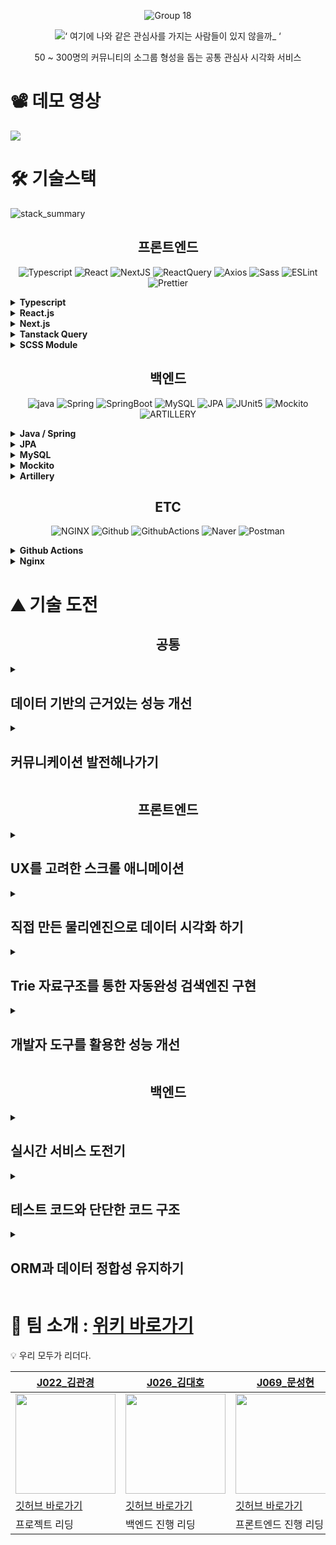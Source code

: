 <div align="center">

![Group 18](https://user-images.githubusercontent.com/69471032/205137911-7ed0a14d-ffe9-4cec-94b6-6d4bd7bc73c5.png)

![‘ 여기에 나와 같은 관심사를 가지는 사람들이 있지 않을까_ ‘](https://user-images.githubusercontent.com/69471032/205137218-f7a23f79-3479-4daf-9494-037d26087a9a.png)

50 ~ 300명의 커뮤니티의 소그룹 형성을 돕는 공통 관심사 시각화 서비스

</div>

# 📽️ 데모 영상

<img src="https://user-images.githubusercontent.com/30151603/207490055-64eacee7-4547-4c58-860a-753d46c016a7.mp4"/>

# 🛠️ 기술스택

![stack_summary](https://user-images.githubusercontent.com/30151603/207524130-9ffa94ad-5d2d-4c59-8ba9-643c685beb68.png)

<div align="center">

<h2>프론트엔드</h2>

![Typescript](https://img.shields.io/badge/Typescript-3178C6.svg?style=for-the-badge&logo=Typescript&logoColor=white) ![React](https://img.shields.io/badge/React-61DAFB.svg?style=for-the-badge&logo=React&logoColor=white) ![NextJS](https://img.shields.io/badge/Next.js-000000.svg?style=for-the-badge&logo=Next.js&logoColor=white) ![ReactQuery](https://img.shields.io/badge/ReactQuery-FF4154.svg?style=for-the-badge&logo=React-Query&logoColor=white) ![Axios](https://img.shields.io/badge/Axios-5A29E4.svg?style=for-the-badge&logo=Axios&logoColor=white) ![Sass](https://img.shields.io/badge/Sass-CC6699.svg?style=for-the-badge&logo=Sass&logoColor=white) ![ESLint](https://img.shields.io/badge/ESLint-4B32C3.svg?style=for-the-badge&logo=ESLint&logoColor=white) ![Prettier](https://img.shields.io/badge/Prettier-F7B93E.svg?style=for-the-badge&logo=Prettier&logoColor=black)

</div>

<details>
  <summary>
    <b>Typescript</b>
  </summary>

- 컴파일 단계에서 자바스크립트의 **버그의 일부를 사전 감지**하여, **생산성** 기대.
- **협업시에 코드의 가독성을 증가**시켜, 코드를 읽는데 낭비되는 시간을 감소.
- **IDE 인텔리센스**의 도움을 추가로 받을 수 있음.
- **리액트와 타입스크립트의 호환성**이 좋음.
- 이런 특성들을 고려하여, **단기간에 협업**하여 **코드 퀄리티가 유지된 산출물**을 만들어야하는 이번 프로젝트에 어울린다고 판단함.

</details>
<details>
  <summary>
    <b>React.js</b>
  </summary>

- 생태계와 시장성이 매우 커서, **레퍼런스가 많고**, **다양한 안정화된 라이브러리**가 다수 존재
- **컴포넌트 단위**의 개발로 **생산성, 유지보수성** 향상 기대.
- 타 프레임 워크에 비해 **JS 친화적 문법**을 가지고 있어 팀 내에서 새로운 학습 코스트가 발생하지 않아 **생산성 증가**.

</details>
<details>
  <summary>
    <b>Next.js</b>
  </summary>

- SSR, SSG, 코드스플리팅이 간편하게 구현되어 있어 **페이지 별 렌더링 최적화** 가능.
- 특정 디렉토리 구조를 강제하여 유연성이 떨어지지만, 팀 프로젝트 내에서 **리액트를 사용할 때에 부족한 체계성을 보충**.
- .env 읽어오기, 라우팅, 이미지 최적화 등 **편의적인 기능을 다수 제공**받을 수 있다.
- **커뮤니티별로 페이지가 생성**되는 서비스 특성상 Next.js의 SSR, SSG, 코드스플리팅을 통한 **페이지별 성능 향상**과 이에 따른 **Lighthouse 점수 향상, SEO 개선** 기대.

</details>
<details>
  <summary>
    <b>Tanstack Query</b>
  </summary>

- 캐시를 통해서 **서버 통신을 최소화** 할 수 있고, 이에 따라 **전역 상태 필요성 감소**.
- **비동기 과정**을 **선언적**으로 관리할 수 있어 **생산성 향상**.
- **Infinite Query, Auto Refetch 등의 편의 기능 제공**을 통한 **생산성 항샹**.
- 이러한 Tanstack Query의 특징들이 **short polling을 통해 실시간성을 보장하는 서비스의 성격과 어울리며, 생산성 향상을 기대**하여 사용함.

</details>
<details>
  <summary>
    <b>SCSS Module</b>
  </summary>

- JS 코드의 볼륨을 낮추어 **JS에서 스타일 관심사를 분리**.
- **CSS in JS에 비해 성능**적으로 뛰어남.
- Module을 통해서 **스타일간의 모듈성** 보장.

</details>

<div align="center">

## 백엔드

![java](https://img.shields.io/badge/java-007396.svg?style=for-the-badge&logo=java&logoColor=white) ![Spring](https://img.shields.io/badge/Spring-6DB33F.svg?style=for-the-badge&logo=Spring&logoColor=white) ![SpringBoot](https://img.shields.io/badge/SpringBoot-6DB33F.svg?style=for-the-badge&logo=Spring-Boot&logoColor=white) ![MySQL](https://img.shields.io/badge/MySQL-4479A1.svg?style=for-the-badge&logo=MySQL&logoColor=white) ![JPA](https://img.shields.io/badge/JPA-6DB33F.svg?style=for-the-badge&logo=Spring&logoColor=white) ![JUnit5](https://img.shields.io/badge/JUnit5-25A162.svg?style=for-the-badge&logo=JUnit5&logoColor=white) ![Mockito](https://img.shields.io/badge/Mocikto-25A162.svg?style=for-the-badge&logoColor=white) ![ARTILLERY](https://img.shields.io/badge/ARTILLERY-000000.svg?style=for-the-badge&logoColor=white)

</div>

<details>
  <summary>
    <b>Java / Spring</b>
  </summary>

- **순수 객체지향언어**를 사용, 객체지향 프로그래밍에 대한 이해도와 숙련도를 높임.
- Controller 레이어와, Repository 레이어의 의존성 문제를 Spring에 위임하여, **비지니스 로직에 집중**할 수 있음.
- Typescript도 interface를 통해 객체지향을 사용할 수 있으나, 런타임에서 interface를 활용할 수 있는 방법이 없어서 의존성을 주입할 때 항상 구현체를 직접 다루어야 하였음. Spring은 이 문제를 해결함.

</details>
<details>
  <summary>
    <b>JPA</b>
  </summary>

- 객체 중심의 자바에서 JDBC를 통한 쿼리문 작성은 복잡하고 반복적인 쿼리문과 DAO를 강제하고, 자바 코드를 객체지향이 아닌, 데이터지향의 코드로 변질시킴.
- JPA를 사용하면 개발자가 데이터의 읽기와 수정, 그리고 저장 과정의 전반에서  **데이터를 객체**로 바라볼 수 있도록하여 **생산성 향상을 기대**할 수 있음.

</details>
<details>
  <summary>
    <b>MySQL</b>
  </summary>

- RDBMS의 경우 관계 설정을 통해 데이터를 중복 저장하지 않기 때문에, NoSQL DBMS보다 더 쉽게 데이터의 정합성을 유지 가능.

</details>
<details>
  <summary>
    <b>Mockito</b>
  </summary>

- 목킹 작업을 도와주어 Controller-Service-Repository 각각의 레이어 별로 독립된 단위 테스트를 구성하는데 도움.

</details>
<details>
  <summary>
    <b>Artillery</b>
  </summary>

- 미리 작성한 시나리오에 따라서 **부하 테스트** 실시 가능.
- **yaml** 형식으로 스크립트를 작성할 수 있어 구상한 시나리오를 빠르게 구현 가능.

</details>

<div align="center">

## ETC

![NGINX](https://img.shields.io/badge/NginX-009639.svg?style=for-the-badge&logo=NGINX&logoColor=white) ![Github](https://img.shields.io/badge/Github-181717.svg?style=for-the-badge&logo=Github&logoColor=white) ![GithubActions](https://img.shields.io/badge/GithubActions-2088FF.svg?style=for-the-badge&logo=Github-Actions&logoColor=white) ![Naver](https://img.shields.io/badge/nCloud-03C75A.svg?style=for-the-badge&logo=Naver&logoColor=white) ![Postman](https://img.shields.io/badge/Postman-FF6C37.svg?style=for-the-badge&logo=Postman&logoColor=white)

</div>

<details>
  <summary>
    <b>Github Actions</b>
  </summary>

- Jenkins는 다양한 소스코드 저장소에 호환된다는 장점이 있지만, 소규모 프로젝트를 진행할 때 사용하기에는 **설정과 서버 호스팅 비용이 발생하며 러닝 커브가 높음**.
- Github action은 github을 사용할 때 사용이 가능하며, **marketplace**를 활용하여 **쉽게 CI/CD 워크플로우를 작성**할 수 있고, 구현이 용이할 것이라고 판단함.
- **짧은 프로젝트 기간과 소규모 프로젝트**라는 점을을 고려하여 Github action을 활용하는 것으로 결정함.

</details>
<details>
  <summary>
    <b>Nginx</b>
  </summary>

- **CORS 문제를 쉽게 해결**하고, 이후 **확장성을 고려**하여 **리버스 프록시** 설정이 필요하였음.
- Nginx는 Apache Web Server보다 **더 많은 커넥션을 더 빠르게 관리**할 수 있어서 간단한 리버스 프록시 서버로 사용하기 더 적합하다고 판단하여 결정함.

</details>

# ⛰️ 기술 도전

<h2 align="center">공통</h2>

<details>
  <summary>
    <h2><b>데이터 기반의 근거있는 성능 개선</b></h2>
  </summary>

## 🧑‍🔬 대단한 것을 만들고 싶지만, 오버엔지니어링을 경계합니다.

### 대단한 것을 만들고 싶습니다.

- 처음 팀원을 모을 때, 팀원이 모여서 다 같이 의견을 나눌 때도 6주는 길지도 짧지도 않은 기간이기에 비전이 필요하다는 생각을 했습니다.
- 다 같이 즐길 수 있는 것, 그리고 도전적이어서 성취감도 있을만한 주제를 고르고 싶었습니다.
- 또한 완성도를 신경쓰고 싶었습니다. 이전까지 만들었던 것보다 성장한 모습을 보여줄 수 있는 프로젝트가 되길 바랬습니다.

### 오버엔지니어링을 경계합니다.

- 그런 와중에 다들 ‘근거 없이 대단한 것’을 만들고 싶지는 않아했습니다.
- 모두가 합의가 가능한 대단한 것이어야하며, 단순하더라도 근거가 있기를 바랬습니다.
- 회의를 진행함에 있어서 ‘우리는 A라고 기획하고, 핵심기능을 B라고 정했는데 정말 지금 거기까지 고려해야할까?’ 라는 내용으로 회의의 흐름을 잡을 수 있게 되었습니다.

## 📽️ 데모를 꼭 합시다.

### 실제와 설계는 항상 달랐습니다.

- 근거를 위해서 데모 배포를 꼭 하자는 이야기가 논의되었습니다.
- 결국 팀 내에서 논의하고 멋있게 만들어도 유저 반응은 다를 수 있다는 것이었습니다.
- 프로젝트가 끝나기 전, 꼭 배포를 하고 개선하는 경험이 있기를 희망했습니다.

## 📐 근거있는 성능 개선을 합시다.

### 근거있는 성능 개선을 합시다.

- 단순히 트렌드를 따라가는 것이 아니라, 실제 사용자의 경험을 수집하고 팀 내에서 스스로 문제에 대해서 분석하고 판단하여 성능을 개선하길 바랬습니다.

### 숫자로 이야기합시다.

- Bad smell도 중요한 지표이지만, 판단하고 공유하기 좋은 것은 숫자라고 생각했습니다.
- 단순히 ‘좋아졌다’라는 것이 아니라, 수치로 나눌 수 있기를 희망했습니다.

### 도구를 사용합시다.

- 프론트엔드는 크롬 개발자 도구, 라이트하우스, React devtools, Tanstack Query devtools 등 도구를 통해서 문제를 분석하고 성능을 개선합니다.
- 백엔드는 테스트 코드, mockito, artillery 등을 통해 테스트 하고, 수치를 통해 문제를 분석해서 성능을 개선합니다.

### 수치화는 생각보다 어려웠습니다.

- 무엇을 수치로 정해야할지도 모르는 때가 많았습니다. 기준을 정해야하는데, 생겨난 이슈를 해결했다는 지표가 무엇이 되어야하는지 혼란스러웠습니다.
- 무엇이 이슈가 되는지도 어려웠습니다. 자칫하면 오버엔지니어링이 될 수 있다는 부분이 문제였습니다.

## 🧘 돌아보며 : 프로젝트가 끝나고

### 1. 웹소켓 쫑파티

- Websocket을 통해서 실시간성을 보장하던 것이, 오버엔지니어링이었을 수 있었겠다는 생각이 들었습니다.
- 이후 발생할 서버 비용과, 확장의 어려움을 생각해서 short polling으로 변경하였습니다.

### 2. 키워드는 몇 개까지 보여주면 될까요?

- 처음 물리엔진을 만들 때, 극단적인 상황까지 고려해야한다며 버블을 500개까지 띄워서 성능을 맞추려고 했었습니다. 헌데 50 ~ 300명의 중규모 커뮤니티를 고려하여서 만든 서비스에 키워드 버블 500개를 만드는 것은 초기의 목표가 아니라는 생각이 들었습니다.
- 따라서 500개의 연산이 가능하도록 만드는 것 대신, 사용될 에너지를 줄여서 SEO나 접근성에 더 투자할 수 있었습니다.

### 3. 데모 진행 (2022.12.11)

- 데모를 진행하고, 많은 반응을 얻을 수 있었습니다.
- 다들 피곤하다는 상황을 고려하여 캠프 기간 동안 부스트캠프 내에서 가입 유저 30명과 50개의 키워드, 키워드 총 가입자 수 100명을 목표로 데모 배포를 진행했고, 배포 첫 날 47명의 유저와 81개의 키워드, 키워드 총 가입자 수 219명으로 많은 자료를 얻을 수 있었습니다.
- 이를 토대로 기능을 개선하고 병목현상을 예상해볼 수 있었습니다.

### 4. 어플리케이션 성능 분석 도구 : Jennifer Front

![Untitled (3)](https://user-images.githubusercontent.com/82748285/207514666-6d58c82f-912c-4374-8794-587f4e5aa379.png)

- 프론트엔드에 성능 분석 도구를 심어서 Backend와 Frontend의 성능을 모두 분석하였습니다.
- 이를 통해서 클라이언트의 페이지 로드 시간과 백엔드의 API 요청 시간, 에러율을 확인하여 더 나은 서비스로 개선할 수 있었습니다.

</details>
<details>
  <summary>
    <h2><b>커뮤니케이션 발전해나가기</b></h2>
  </summary>

## 👨‍👨‍👧‍👧 Week01. 서로를 알아가기

### 생각이 많은 사람들

- undefined가 모인 배경에는 ‘근거있는 선택’이 있었습니다. 주제를 먼저 정한 것이 아니라, 프로젝트에 임하는 마음가짐이 같은 사람들이 모였습니다.

### 아이디어가 넘쳤습니다.

- 많은 아이디어가 공유되는 것은 좋았지만, 그로인해 기획동안 회의가 샌다는 의견이 팀 내에 공유되었습니다.
- 역할과 규칙이 꼭 필요해졌습니다.

### 역할과 규칙을 만듭시다.

- 프로젝트 리더는 프로젝트의 전체 리딩을 맡고, 프론트엔드와 백엔드 각각의 파트 리더를 선정하여 각 파트의 진행을 맡았습니다. 또한 일정과 문서 기록 담당을 한 명 두어서 프로젝트 전체 리딩에 빈틈이 생기지 않도록 했습니다.
- 규칙도 정했습니다. 다만, 규칙이 오버엔지니어링이 되지 않도록 첫주차에는 틀을 정하는데에 중점을 두고 세부사항은 이후에 논의하기로 했습니다.
- 프로젝트 기간 동안, 평일 코어시간동안 게더타운에 모여서 함께 소통하면서 코딩하기로 결정되었습니다.

### 개발환경과 코딩 컨벤션을 만듭시다.

- 개발환경, 개발 도구, 코딩 컨벤션, Github 규칙 같은 것들을 정했습니다. 규칙을 정해야하는 이유에 대해서는 바빠지면 바빠질수록 더 깊게 느끼게 되었습니다.
- 내가 맡은 부분이 아니더라도, 코드 리뷰를 하여 다양한 분야의 지식 공유를 진행했습니다.

## 🤼 Week02. 협업에 익숙해지기

### 파트 분리

- 각자의 영역에 도전하고 싶은 부분들이 많았기 때문에, 백엔드와 프론트엔드를 나누어서 개발했습니다.
- 다만 작은 팀에서 일이 너무 분리되지 않도록, 파트별 기록과 진행 상황 공유를 통해서 서로의 진행상황을 꾸준히 공유했습니다.

### 트러블 슈팅을 정리합시다.

- 팀 프로젝트 기간 동안은 특히 더, 단순한 구현보다는 과정이 더 중요하다는 의견이 있었습니다.
- 각자의 트러블 슈팅을 정리하면 단순히 코드 리뷰 때 읽을 수 없는 과정을 이해할 수 있다고 생각이 들어서 트러블 슈팅을 정리하기 시작했습니다.

### 구현보다 의사결정이 중요합니다 : 마무리 스크럼

- 시간이 갈수록 협업은 단순한 개인 개발과는 다른 것이라는 걸 느껴갔습니다. 구현보다는 의사결정과 그것의 싱크를 맞추는 것이 중요했습니다.
- 하루가 종료되고, 마무리 스크럼을 진행하기로 했습니다.
- 이를 통해서 하루 동안 어떤 작업이 진행되었는지, 내일을 위해 어떤 작업을 추가로 진행할 것인지 나누었습니다.

### 차량은 생산성을 높여줍니다 : 유머와 여유의 탄생

![https://user-images.githubusercontent.com/69471032/202074041-da91a700-e87a-4ce9-a380-41eb96044131.png](https://user-images.githubusercontent.com/69471032/202074041-da91a700-e87a-4ce9-a380-41eb96044131.png)

- 개발 주간이 시작되자, 각자 긴장감이 높았습니다.
- 그러던 중 게더타운에 고카트가 있다는 것을 알게되었는데, 그 뒤로 카트는 저희의 슬리퍼가 되었습니다.
- 단순히 게임 내의 요소보다는 긴장된 회의가 끝난 이후 서로의 긴장을 푸는 장치가 되어주었습니다.

### 기술적인 도전이란 무엇일까?

- 이때부터 팀 내에서 기술적인 도전과 탐구는 무엇인지에 대한 이야기를 나누기 시작했습니다.

## 💁 Week03. 컨디션 관리, 유머와 여유 챙기기

### 컨디션 관리의 중요성

- 3주차가 되자, 컨디션 관리의 중요성이 나타나기 시작했습니다. 다들 긴장이 많이 되었었고, 긴장감은 판단력을 흐리게 만들었습니다.
- 아침에 일부러 TMI를 나누거나 낮잠시간을 만들기도 했습니다. 단순히 휴식하는 것이 아니라, 충분히 회고하기 위함이었습니다.

### Wiki 작성

- 기획의 싱크를 맞출 때가 한 번 되었다고 생각했습니다.
- 다 같이 Wiki의 내용을 읽으며, 기획에 대한 생각이 다른 부분이 있다면 나누고 싱크를 맞췄습니다.

### Github을 더 적극적으로 활용합시다.

- Github의 Issue가 Feature만을 관리하기 위해 사용되고 있다는 이슈가 나뉘어졌습니다.
- Github을 더 적극적으로 활용하면, 서로의 작업 진행상황이 공유되지 않아도 실시간으로 알 수 있다는 의견이 공유되었습니다.
- 매일 하나의 Issue를 닫고, PR을 날리자는 규칙이 세워졌습니다. 그 정도로 나눌 수 없다면, 조금 더 작업 단위를 나누어서 서로가 작업 상태를 공유하자는 의견이 공유되었습니다.

### 절반에서 돌아보기 : 포스트 모템

- 우리는 충분한 기술적 도전을 하고 있는가에 대해서 나뉘어지기도 했습니다.
- 그렇게 제대로 가지 못하고 있는 부분에 대해서는 남은 시간을 계산하고 조금 되돌아가기도, 더 나아가야할 부분이 있다면 방향을 잡기도 했습니다.

## 📒 Week04. 문서 레이아웃 개선

### 문서 레이아웃 수정

- 컨디션 관리가 어려워지자, 서로의 문서를 읽기 어려워졌습니다. 이를 해결하기 위해서 중요한 문서는 depth를 낮추거나 전체 레이아웃을 수정했습니다.

### Github Issue를 더 열심히 쓰기

- Github Issue를 통해서 서로에게 필요한 트러블을 공유할 수 있다는 생각이 들었습니다.
- 단순히 전달만으로는 휘발될 수 있는 트러블들을 Issue에 발행하면서 전달하자는 이야기가 공유되었습니다.

### 문서로 대화하기

- API 명세와 Figma를 가지고 대화하는 시간이 점점 더 많아졌습니다.
- 이에 따라 이전까지 있던 워크 플로우에 불필요한 부분을 줄여내기도 했습니다.

### 의사결정에 대해 다시 알리기

- 단순히 구현에 매몰되면 안된다는 것이 꾸준히 공유되었습니다.
- 피곤해지면, 목적과 우선순위를 잃고 구현에 매몰되기도 했습니다.
- 그런 때가 있다면 낮잠을 자서라도 판단력을 명료하게 만들자는 이야기가 공유되었습니다.

## 🏃‍♀️ Week05. 열심히 달리기

### 커뮤니케이션 적응

- 5주차가 되니, 다들 협업에 조금 익숙해졌습니다.
- 이전보다 말하는 것이 줄어도 문서와 Github을 통해서 서로의 맥락을 이해할 수 있었고, 지금까지 쌓아놓은 것들 덕분에 커뮤니케이션 비용이 줄어들었습니다.

### 컨디션과 멘탈관리

- 할 일은 많았습니다.
- 프로젝트가 막바지에 이르니 프로젝트 소개와 이력서, 마감기한이 끝나가는 기능들을 마무리 짓는 것에 집중했습니다.
- 이 과정에서 판단력이 흐려지지 않도록 컨디션과 멘탈 관리에 대한 이야기들이 나뉘어졌습니다.

</details>

<h2 align="center">프론트엔드</h2>

</details>
<details>
  <summary>
    <h2><b>UX를 고려한 스크롤 애니메이션</b></h2>
  </summary>

## ❓ 스크롤 애니메이션 도입기

- 랜딩페이지에 단순한 설명이 적혀있으면 설명이 읽히지 않을 것이라고 생각했습니다.
- 캠퍼분들께 데모 사이트를 공유할 때, 가능하다면 어떤 것을 위한 서비스인지 전달할 수 있으면 좋겠다고 생각했습니다.
- 데모 사이트를 공유하는 글에 서비스 소개가 적히면, 글이 무거워져서 유저가 진입하기 어렵다는 판단이 있었습니다.
- 사용하는 사람들이 흥미롭게 읽어볼 수 있는 소개 사이트를 만들기 위해 상호작용이 가능한 스크롤 애니메이션을 구현했습니다.
- 또한 유저가 소개글에 몰입하여 서비스와 유대감이 생길 수 있도록 Parallax 스크롤으로 구현했습니다.

## 🛤️ 과정 : Intersection Observer, SVG, Parallax

### Intersection Observer API

- Intersection Observer를 통해 설명 섹션의 절반 이상을 지나면 이벤트가 발생할 수 있도록 하였습니다.

### SVG path 따라 그리기 (SVG dashoffset과 dasharray)

- 단순히 글자의 opacity를 바꾼다거나 slide-in 하는 것은 흥미를 끌기 어려웠고, 너무 화려한 애니메이션은 서비스의 성격과 맞지 않았습니다. 글자가 자연스럽게 써지는 효과가 있으면 좋을 것 같았습니다.
- SVG dashoffset과 dasharray 속성을 이용하여 SVG의 path를 자연스럽게 그릴 수 있었습니다.
- 이러한 속성과 Intersection Observer를 활용하여 유저의 스크롤에 반응하는 스크롤 애니메이션을 구현하였습니다.

### 시차 스크롤 (Parallax Scroll)

- 처음에는 background-attachment 속성을 이용하여 전체 배경 이미지에 parallax를 사용하려했으나, 구현하고나니 서비스 소개와 맞지 않는다는 것을 알게되었습니다. 가벼운 느낌의 서비스 소개와 어울릴 수 있도록 간단한 이미지와 사용할 수 있어야 했습니다. 이를 위해서 시차를 직접 구현했습니다.
- window scroll 이벤트에 window.scrollY를 리액트의 상태로 저장하고, 이 상태에 따라서 특정 이미지를 transform translateY 하였습니다.
- 여기에서 window.scrollY와 1:1로 이동하는 것이 아니라 비율을 조정하여 원근감이 있는 것처럼 보이도록 구현하였습니다.

## ❗결과 : 몰입감 있는 서비스 소개

- 데모를 배포할 때, 소개글을 따로 추가하지 않아도 되어서 글이 가볍게 공유될 수 있었습니다.
- 또한 유저분들이 지루할 수 있는 서비스 소개에 대해서 끝까지 읽어주셨고, **‘스크롤이 예뻐요’**, **‘서비스 소개가 재미있어요’** 와 같이 스크롤 애니메이션과 서비스 소개에 대해 긍정적인 피드백을 받을 수 있었습니다.

</details>
<details>
  <summary>
    <h2><b>직접 만든 물리엔진으로 데이터 시각화 하기</b></h2>
  </summary>
	
![데이터 시각화 (1)](https://user-images.githubusercontent.com/82748285/207515502-ced0f2e8-d1b3-4202-866f-20047605c082.gif)

## ⚠️ 핵심기능이 외부라이브러리에 의존해도 될까?

- 데이터 시각화를 위한 라이브러리를 찾던 중, React의 렌더링 방식에 어울리는 방식으로 동작하는 2차원 원형 배치 라이브러리를 찾기가 어려웠습니다.
- 필요한 동작에 비해 라이브러리가 무겁거나, 렌더링까지 라이브러리에서 맡고 있어서 UI 로직과의 분리가 어려웠습니다.

## ⚪ 버블차트로 데이터 시각화

- 처음에는 워드 클라우드를 직접 구현하려고 했었습니다. 문제는 워드 클라우드를 사용할 경우, 유저가 입력한 키워드의 길이에 따라서, 초기 워드 클라우드 모양에 대한 예외처리가 필요하다는 부분이 있었습니다.
- 또한 워드 클라우드가 충분히 인터랙티브하게 느껴지지 않는다는 단점이 있었습니다.
- 따라서 버블차트를 통해서 구현하는 것으로 이야기가 나뉘어졌습니다.

## 🤔 물리엔진으로 직접 만듭시다.

- 처음에는 버블차트를 2차원 원형 적재 알고리즘을 사용하여 구현하려고 했습니다.
- 이후 2차원 원형 적재 알고리즘은 인터랙티브한 데이터 시각화가 어렵고 유저 입장에서 지루할 수 있겠다는 생각이 들었습니다.
- 물리엔진을 통해서 2차원 원형 배치를 구현한다면 문제를 해결할 수 있다는 아이디어를 가지고 중력과 마찰력 충돌력을 중심으로 저희 프로젝트에 알맞은 2차원 원형 배치 물리엔진을 구현하였습니다.

## ⚛️ 물리엔진 만들기

- 만들 예정인 버블 차트의 UI를 리액트 컴포넌트로 먼저 만들었습니다. radius, X 좌표, Y 좌표를 상태로 두어서 위치와 크기를 동적으로 변경할 수 있도록 하였습니다.
- 2차원 원형 배치를 위한 중력과 마찰력, 충돌력을 모델링하고 물리엔진을 구현하였습니다.
- 중력은 중심점으로 위치를 이동시키려는 힘, 마찰력은 현재의 속력을 잃게 만드는 힘, 충돌력은 겹침이 발생했을 때 겹침을 해소하는 힘이라고 정의하고 물리엔진을 구현하였습니다.
- 앞서 만든 컴포넌트들을 이 물리엔진으로 연산하여 위치를 정해주었습니다.
- 이후 setInterval과 transform : translate()로 조정하여 애니메이션 최적화를 할 수 있었습니다.

## 🧑‍🔬 결과

- **위치 연산 로직과 UI 렌더링 로직을 완전히 분리**, **리액트의 렌더링** 방식과 **DOM 객체의 정보를 모두 활용**할 수 있어서 **인터랙티브한 버블 차트**를 만들 수 있었습니다.
- UI 로직을 분리한 덕분에, 같은 동작에서 버블 150개에서 **CPU 사용량이 90%** 로 측정되었던 렌더링 과정을 **CPU 사용량 12%** 로 최적화할 수 있었습니다.

</details>
<details>
  <summary>
    <h2><b>Trie 자료구조를 통한 자동완성 검색엔진 구현</b></h2>
  </summary>

![Untitled (4)](https://user-images.githubusercontent.com/82748285/207517518-ab2a1955-bde1-426e-b20e-627347c9047e.png)

<h2>⚠️ 문제 인식</h2>
<ul>
<li>저희는 소그룹이 비슷한 이름으로 여러 개가 생성되면서 사용자가 분산되는 상황을 문제라고 인식하고, 키워드 자동 완성 기능을 개발하였습니다.</li>
</ul>
<h2>➡️ 개선시키기</h2>
<ul>
<li>처음에는 정규 표현식을 통해서 검색어가 바뀔 때마다 모든 키워드를 탐색하고자 하였으나 성능적으로 비효율적이라고 생각되어서 알고리즘의 변화가 필요하였습니다.</li>
<li>검색 엔진에서 사용되는 알고리즘들을 조사, 비교하여 현재 프로젝트에 가장 적절한 알고리즘을 선정하기로 하였습니다.</li>
</ul>
<h2>🧑‍🔬 결과</h2>
<ul>
<li>정규 표현식과, 이진 탐색, 트라이 등의 방법을 고려하여 시간 복잡도를 분석하였습니다.</li>
</ul>


N = 단어의 개수, M = 문자열 길이 | 사전 작업 시간 복잡도 | 탐색 시간 복잡도
-- | -- | --
전체 탐색(정규 표현식) | X | O(M * N)
이진 탐색 | O(N * M * logN) (정렬) | O(M * logN)
트라이 | O(N * M) (트라이 생성) | O(M)


<ul>
<li>사전 생성 시간이 있고, 메모리를 많이 차지하는 단점이 있지만, 커뮤니티 접속 시 한번만 실행하면 되고, 탐색이 빈번하게 발생하는 검색 엔진 특성상 트라이가 가장 효율적이라고 결론을 내렸습니다.</li>
<li>결과적으로 탐색 시간 복잡도를 O(M * N)에서 O(M)까지 감소시켰습니다.(M: 문자열 길이, N: 단어의 개수)</li>
</ul>


</details>
<details>
  <summary>
    <h2><b>개발자 도구를 활용한 성능 개선</b></h2>
  </summary>
  
## 🔦 라이트 하우스 점수 개선

![Untitled (5)](https://user-images.githubusercontent.com/82748285/207518097-937fa6d8-886e-4914-bc6a-42e6d288c5fa.png)

- Next.js의 코드스플리팅, SSR, SSG과 폰트 파일 압축 및 캐싱을 통해 성능 점수를 **60점**에서 **94점으로 개선**하였습니다.
- 스크린 리더에 기본 언어를 명시하고자 lang 태그를 사용하고 배경색과 글자색의 대비를 높여 접근성 점수를 **73점**에서 **100점으로 개선**하였습니다.
- meta 태그와 라이트하우스 SEO 점수를 **85점**에서 **100점으로 개선**하였습니다.

## 🔬 크롬 개발자 도구 성능 측정 및 개선

- 크롬 개발자 도구를 통해서 버블차트의 특정 상태로 인해 사용되지 않는 EventListener가 지속적으로 쌓이고 있는 버그를 발견, 해당 상태를 제거하는 로직으로  버그를 해결하여 **최대 800**까지 쌓이던 EventListener를 **400 이하로 유지**하고 **JS Heap 메모리**를 **최대 60mb**에서 **35mb로 감소**시켰습니다.

## 📶 API 데이터 리렌더링 성능 개선

- 서비스에 맞는 실시간성을 유지하기 위해서 Short Polling을 사용하였습니다. 그리고 이에 따라서 요청 주기마다 API 응답에 의해 리렌더링이 발생했습니다.
- Tanstack Query의 Caching 기능과 렌더링 최적화를 통해서 **1초마다 발생하던 리렌더링**을 **데이터가 변경되었을 때만 하도록 개선**하였습니다.
- 이후 UI 로직을 수정하여, 변경된 데이터가 수신되었더라도 **전체 버블차트가 리렌더링** 되는 것이 아니라 **변경된 키워드 버블만 리렌더링** **될 수 있도록 최적화**를 진행하였습니다.

</details>

<h2 align="center">백엔드</h2>

<details>
  <summary>
    <h2><b>실시간 서비스 도전기</b></h2>
  </summary>

# 팀 undefined의 실시간 서비스 도전기

## undefined의 목표

- 우리의 목표는 **실시간성을 띄는 서버**를 제작하여 사용자와 사용자 혹은 사용자와 서비스 사이의 **상호작용**을 **강화**하고자 했다.
- **상호작용**을 **강화**하는 방식으로 사용자의 흥미를 유발하고, 더 높은 참여도를 끌어낼 수 있을 것이라 판단했다.

## undefined의 고민

- 실시간성을 띄는 서버는 어떻게 만들어야 할까?
    - 우선, 실시간 서비스를 위한 대표적인 프토로콜로 웹소켓을 고민하였다.
    - 웹 소켓은 일부 구형 브라우저에서 지원하지 않고, disconnect 되었을 때 다시 연결을 시도하는 로직을 클라이언트에서 직접 구현해주어야 한다.
    - 그러나, [socket.IO](http://socket.io/) 라이브러리를 사용할 경우, 사용 환경에 따라 폴링을 사용하고, 연결이 해제되었을 때 자동으로 재연결을 시도하는 등 문제 상황에 대한 fallback이 잘 이루어져 있어서 문제가 없을 것으로 판단했다.

## undefined의 진행

- 소켓 서버를 활용하고자 했을 때, 가장 먼저 고민이 되었던 것을 라이브러리 결정이다. Spring 서버에서 웹 소켓 서버를 사용할 경우, 서버와 클라이언트에서 sockjs 라는 새로운 라이브러리를 사용해야 한다는 추가적인 부담이 있었고, socket 서버를 구현하기로 결정하는 과정에서 고려한 라이브러리 또한 [socket.IO](http://socket.io/) 였기 때문에 소켓 서버는 typescript와 socket.IO로 구현하는 것으로 결정하였다.
- 소켓을 활용한다는 결정을 하고, REST API 서버에 몰려 있던 API의 일부를 소켓 서버로 migration 하기로 결정하였다.
    - 실시간성이 필요한 API들을 대상으로 migration을 진행하고자 하였으며, 이에 따라 키워드 생성, 키워드 참여, 유저의 접속 상태 표시, 스레드 생성 및 스레드 삭제 등의 API의 migration이 결정되었다.

## 첫번째 문제, 관심사 분리

### 문제 인식

- 소켓 서버를 활용하면서 가장 먼저 문제로 인식되었던 부분은, **관심사의 분리**이다.
    - 소켓 서버는 event driven 방식으로 웹소켓이 연결되었을 때, client에 대해서 각각의 이벤트에 대응하는 callback 함수를 달아주는 방식으로 코드를 작성하게 된다.
    - 이렇게 되면, 소켓이 연결되었을 때 발생할 콜백 함수 내에서 모든 콜백 함수를 달아주게 되고, **모든 관심사가 해당 콜백 함수 내부로 집중**되는 **문제**가 발생할 것으로 판단했다.

### 문제 접근

- 관심사 분리라는 목표를 달성하기 위해, 우리는 우리가 지금껏 만들어왔었던 **REST API** 서버를 참고하였다.  REST API 서버의 경우 각각의 도메인 별로 **controller**와 service, repository 레이어로 구성된 독립된 계층 구조를 가지고 있어 관심사를 쉽게 분리할 수 있었다.
- 또한, 부스트캠프 과정 중 Express를 활용하여 Controller와 Service, Repository를 분리하려고 시도했던 경험이 있어 이와 유사한 구조로 구현할 수 있을 것이라 판단했다.

### 문제 해결

- 해결 과정에 대한 자세한 내용은 다음 링크로 대체한다.

	[소켓 서버 코드 도메인별로 분리하기(feat. 수직적 레이어 구성)](https://www.notion.so/feat-bad2925c8b6c47b59b87f89568705489)

## 두번째 문제, 부하와 서버 간의 관심사 분리

### 문제 인식

- 소켓 서버를 구현하면서 마지막으로 문제로 인식되었던 부분은 서버 부하이다. 소켓 서버는 그 특성 상 서버와 클라이언트 사이에서 지속적으로 연결 상태를 유지해야 하고, 이런 연결 자체가 서버에 부하를 줄 수 있다고 생각했다.
- 또한, 연결에 대한 정보가 메모리에 저장되기 때문에, 추후 스케일 아웃을 고려했을 때 각 소켓 서버들 사이에서 사태를 공유하기 위한 추가적인 조치가 필요할 것으로 판단했다.
- 마지막으로 실시간성을 띄는 것이 좋을 것이라고 판단한 API들에 대해서 소켓 서버로의 migration을 예상했었지만, migration이 진행되면서 정확히 어떤 API가 실시간성을 띄는 것이 좋은가에 대한 기준이 모호했다는 것을 알게 되었고, 어떤 API를 어떤 서버에 구현해야 하는 지에 대한 의문이 커졌다.

### 문제 접근

- 소켓 통신과 불가분한 문제라고 판단을 내렸다. 소켓 서버에서 구현하고자 하는 양방향 실시간 통신을 구현하기 위해서는 서버와 클라이언트 사이의 지속적인 연결이 불가피했다.
- 실시간성을 띄는 것이 좋은 API가 어떤 것인가에 대해서 팀원들이 모두 함께 고민했고, 우리가 실시간성을 띄는 서비스를 구현하려고 하는 기본 목적에 대해서 새로 고민하게 되었다.
- 우리가 가진 고민에 대해서 멘토링을 신청했다.

### 문제 해결

- 멘토링과 우리가 그간 정리했던 고민들을 바탕으로 내렸던 결론은, 우리에게 소켓 서버가 과연 필요할까 였다.
- 이 의문을 해소하기 위해서 우리는 이전에 미처 하지 못했던 고민을 마주했고, 이에 대한 과정은 다음 링크로 대체한다.

	[😯 WebSocket과 Polling 그리고 SSE](https://www.notion.so/WebSocket-Polling-SSE-c3a83c10a54348e096a44a5de176295d)

- 소켓 서버는 더 없이 빠른 실시간성을 보장하지만, 그것을 위한 많은 오버헤드 또한 포함하고 있는 프로토콜이다. 항상 통신이 연결되어 있어야 하므로 그 자체가 부하가 된다.
- 또한, 소켓 서버는 클라이언트에 연결 상태를 지속적으로 유지하기 때문에 stateless한 통신이 아니다. 즉, 서버에서 클라이언트에 대한 정보를 저장해두고 이를 활용해 통신을 진행하게 된다. 문제는, 서버를 스케일아웃 했을 때 각각의 서버에서 클라이언트에 대한 상태를 공유하거나, 이벤트를 공유해야 하여 추가적인 처리가 필요한 것으로 판단했다.
- 우리는 이런 문제를 해결하기 위해서 short polling 방식을 활용하여 실시간 통신을 구현하기로 하였다.

## undefined의 실시간 서버

- 현재 우리의 실시간 서버는 short polling을 활용하여 구현된 상태이다.
- 클라이언트에서는 일정한 시간을 간격으로 서버에 새로운 요청을 보내고, 서버에서 가장 최신의 데이터를 전달하게 된다.
- 비록 게시글이 생성되자마자 다른 사람에게 바로 전달되지는 못하지만, 그럼에도 불구하고 UX에는 큰 영향이 없을 것으로 판단했다.

	[🏦 기술 부채란 무엇일까? (feat. 웹소켓을 떠나 보내며)](https://www.notion.so/feat-c3e7aef9f9fa47d09cf62bfb1be5998d)

웹소켓. 여기 잠들다. 🪦

</details>
<details>
  <summary>
    <h2><b>테스트 코드와 단단한 코드 구조</b></h2>
  </summary>

# ❗️단단한 코드 구조와 트러블 슈팅

## (1) 중구난방 관심사, 혼재된 관심사

서비스 레이어에 대한 단위 테스트를 구성하려고 시도하였다. 그러나, 테스트 코드보다 먼저 컨트롤러와 서비스 레이어가 가지고 있는 코드의 구조적인 문제점을 발견할 수 있었다. 

컨트롤러 레이어에서도 데이터 검증에 대한 관심사를 가지고 있었고, 서비스 레이어에서도 데이터 검증에 대한 관심사를 가지고 있었다. 거기에 컨트롤러는 서비스 레이어의 검증 과정에서 발생한 예외 상황에 대한 관심사까지 가지고 있어 테스트 코드 작성이 어려웠던 것이다.

❓ **너무 많은 관심사를 가지고 있던 컨트롤러**

```java
@ResponseBody
@PostMapping()
public ResponseEntity<KeywordResponse.CreateDTO>
createKeyword(@RequestBody final KeywordRequest.CreateDTO createDTO) {
	
	if (keywordService.isDuplicated(id)) { ...(1): 서비스 메서드 
    return ...
  }

	try {
		Keyword keyword = keywordService.createKeyword(id, ...); ...(2): 서비스 메서드 2
    return ...
	} catch {
    return ...
  }
}
```

1. 서비스 메서서들에 대한 단위 테스트를 진행하는 것만으로 비즈니스 로직의 흐름을 보장할 수 있을까?
    - 컨트롤러 레이어에서도 비즈니스 로직에 대한 흐름을 제어하고 있다면, 비즈니스 로직이라는 하나의 관심사를 왜 둘이 나누어 가지게 된걸까?
2. 검증과 비즈니스 로직은 하나의 트랜젝션 안에서 동작해야 하는 것 아닐까?

➡️ **컨트롤러 레이어**에서 가져갔던 비지니스 로직의 흐름 제어라는 **역할, 책임**을 **서비스 레이어**로 **이전**해야 한다.

## (2) 비즈니스 로직의수많은 분기들 : 컨트롤러 예외 처리

❓ **try - catch로 뚱뚱해지는 컨트롤러 레이어**

```java
public ResponseEntity<Response> controllerMethod() {

	ResponseEntity res;

	try {
		res = service.method();
		return new ResponseEntity<>(res, HttpStatus.OK); ...(3) 성공 분기 3
	} catch(NoSuchElementException e1) {
		return new ResponseEntity<>("", HttpStatus.NOT_FOUND); ...(1) 실패 분기 1
	} catch(IllegalArgumentException e2) {
		return new ResponseEntity<>("", HttpStatus.BAD_REQUEST); ...(2) 실패 분기 2
	}
	......
}
```

1. 데이터를 검증하는 로직을 서비스 레이어로 이동시켜 데이터의 검증과 비스니스 로직 실행이 하나의 트랜젝션 안에서 이루어지게 되었다.
2. 서비스 레이어에서 데이터 검증 중 정상적으로 비즈니스 로직을 실행하면 안된다는 판단이 섰을 때, Exception을 throw하고 이것을 컨트롤러에서 처리해준다면, 이것 역시 컨트롤러의 역할과 책임에 어울리지 않는다고 판단했다.
    - 이는 첫째로 컨트롤러 레이어의 관심사는 필요한 데이터를 받아서 서비스 레이어로 넘겨주고, 되돌려 받는 반환값을 다시 클라이언트에게 전달해주는 것이라고 생각했기 때문이고, 둘째로는 컨트롤러 레이어에서 서비스 레이어의 메서드가 어떤 Exception을 throw할 지 알고 있어야 하기 때문이다.

➡️ **실패 분기**, **예외 처리**에 대한 **다른 방법**이 필요하다!

# 🔨 해결과정

## (1) 관심사 분리

➡️ 컨트롤러 레이어와 서비스 레이어의 **역할과 책임** 재정의하기

### 컨트롤러 레이어

1. API 요청을 인식
2. 요청 매개변수들을 서비스 레이어로 전달
3. 서비스 레이어에서 반환한 값을 클라이언트로 전달

### 서비스 메서드

1. API 요청에 대한 핵심 비지니스 로직의 실행 및 검증
2. 레포지토리 레이어에 적절한 데이터를 요청
3. 실패 케이스에 대해 Exception 발생 처리
4. 성공 케이스에 대해 적절한 값을 컨트롤러 레이어로 전달

## (2) 전역 Exception Handler 도입 (feat. 커스텀 Exception)

➡️ Spring에서 지원하는 전역적 예외처리 장치 `RestControlllerAdvice` 레이어를 도입

```java
@RestControllerAdvice
public class GlobalExceptionHandler {

	@ExceptionHandler(NoSuchElementException.class) ...(1)
	protected ResponseEntity
	handleNoSuchElementException(final NoSuchElementException e) {
		
		return ResponseEntity.status(HttpStatus.NOT_FOUND);
	}

	@ExceptionHandler(IllegalArgumentException.class) ...(2)
	protected ResponseEntity
	handleIllegalArgumentException(final IllegalArgumentException e) {
		
		return ResponseEntity.status(HttpStatus.BAD_REQUEST);
	}
}
```

서비스 레이어의 실패 분기에서 발생한 각 예외의 처리를 담당하는 핸들러 메서드를 구현하였다.

```java
public ResponseEntity<Response> controllerMethod() {

	return new ResponseEntity<>(service.method(), HttpStatus.OK);
}
```

컨트롤러 레이어는 서비스 레이어에서 전달받은 값을 클라이언트에 전달하는 역할만 하게 되면서, 훨씬 코드가 간결해졌다.

❓ 개발자마다 **서로 다른** 예외 메세지를 사용한다면, **새로운 혼란**이 발생하지 않을까?

```java
public ResponseEntity serviceMethod() {
	throw new NoSuchElementException("예외 메세지 직접 입력");
}
```

1. 일관적이지 못한 메시지와 다양한 예외 상황에서 일관되지 못하거나 너무 모호한 예외가 발생하게 된다. 
2. 이것을 Exception Handler에서 처리하기 위해선 서비스 레이어에서 발생시키는 모든 Exception에 대해서 알고 있어야 한다.
3. Exception Handler가 자신의 책임을 다하기 위해서 다른 레이어의 내부를 알아야 한다면, 해당 레이어의 책임이 과중하고 관심사가 제대로 분리된 상태가 아니라고 판단했다.

➡️ Exception 객체가 가지는 **메시지**를 **통일**하고, **구체화**해야 한다.

```java
@Getter
@RequiredArgsConstructor
public enum ExceptionMessage {

    NO_SUCH_KEYWORD("키워드를 찾을 수 없습니다."),
    ALREADY_JOINED_KEYWORD("이미 가입한 키워드입니다.");

    private final String message;
}
```

```java
public class NoSuchKeywordException extends NoSuchElementException {

    public NoSuchKeywordException() {
        super(ExceptionMessage.NO_SUCH_KEYWORD.getMessage());
    }
}
```

1. 각 도메인 별로 throw되는 Exception의 역할을 하는 각각의 Exception 클래스를 선언하여 Exception Handler가 가진 과중한 책임을 분리하고자 했다.
2. Exception message에 대한 enum 클래스를 정의하여 메시지를 통일할 수 있도록 하였다.
    - 물론, 여전히 Java나 Spring이 제공하는 Exception에 제각각의 메시지를 담는 것을 막을 수 없지만 각 도메인의 휘하의 exception 디렉토리에 관련 클래스를 정의하여 그런 일을 최소화 하고자 했다.
3. 위에서 정의한 enum 클래스를 기반으로 각각의 상황에 맞는 custom exception을 정의하였다.

```java
public EntityDTO serviceMethod() {
	
	if (!isValid())... 검증 과정
		throw new NoSuchKeywordException();
}
```

# 결과

![스크린샷 2022-12-12 오후 5.13.31.png](https://s3-us-west-2.amazonaws.com/secure.notion-static.com/416476eb-9463-4613-af17-81b8ef5cf243/%E1%84%89%E1%85%B3%E1%84%8F%E1%85%B3%E1%84%85%E1%85%B5%E1%86%AB%E1%84%89%E1%85%A3%E1%86%BA_2022-12-12_%E1%84%8B%E1%85%A9%E1%84%92%E1%85%AE_5.13.31.png)

1. 서비스 레이어는 exception 디렉토리를 참조하여 예외 상황에 맞춰 미리 만들어진 적절한 exception을 throw한다.
2. Exception Handler 레이어는 exception 디렉토리를 참조하여 서비스 레이어에서 전달할 예외 상황에 대해서만 처리해주면 되는, 관심사가 적절히 분리된 상태이다.

# ❗️테스트 코드와 트러블 슈팅

## (1) 어떤 테스트를 진행해야 할까?

컨트롤러 레이어와 서비스 레이어의 관심사를 분리하기 위해 Exception Handler 레이어와 custom Exception 클래스를 정의하였다. 

그 후, 각각의 관심사에 맞게 테스트 코드를 짜려 하였지만, Controller와 Service, Repository 3개의 레이어를 계층적으로 사용하기 있는 현 상태에서 어떤 방식으로 테스트 코드를 작성해야 적절한 지에 대해서 알 수 없었다.

❓ **책임**도, **실행**도 너무 **무거운** 테스트

1. 특히, 컨트롤러 레이어에 대한 테스트를 진행할 경우, 해당 요청은 Service 레이어와 Repository 레이어를 모두 거치기 때문에 사실상 postman 등의 툴을 통해 실제 요청을 보내는 것과 차이점이 없었다. 
2. 이 경우, 테스트가 실행 환경에 영향을 받을 수 있어 테스트만을 위한 새로운 환경을 조성해주어야 하며, 모든 테스트에서 적절한 의존성을 주입해야 하기 때문에 하나의 테스트 메서드를 실행할 때에도 모든 의존성을 주입해주어야 해서 테스트 시간이 너무 오래 소요되는 문제가 있었다.
3. 게다가 컨트롤러 레이어를 테스트하는 과정에서 서비스 레이어와 레포지토리 레이어를 모두 거치기 때문에 테스트 케이스를 실패하더라도 과연 어디서 실패했는 지에 대해서 정확하게 알 수 없는 문제가 있었다.
	
➡️ 테스트 환경 내에서 **관심사**를 **분리**하여 각 레이어에 대해 **독립적으로** 테스트를 수행한다.

## (2) 의존성을 관리하는 방법

가장 큰 문제는 각각의 계층이 하위 계층을 의존하고 있다는 것이다. 서비스 레이어는 레포지토리 레이어를 의존하며 레포지토리 레이어가 가진 메서드를 실행하고, 그 결과를 비즈니스 로직 중간중간에 사용하게 된다.

물론 실제 환경에서는 서비스 레이어는 레포지토리 레이어가 반환한 결과값에 따라 서로 다른 처리를 해주어야 하므로 레포지토리 레이어가 반환한 결과값이 서비스 레이어의 관심사이지만, 테스트 환경 내에서는 그런 사실이 문제가 된다.

❓ **연쇄적**으로 이어지는 **의존 관계**

1. 각 레이어에 대해서 다른 레이어, 혹은 다른 도메인의 같은 레이어를 의존하고 있는 것 자체가 문제라고 판단했다.
2. 의존성 관계가 연쇄적으로 연결되어 있어 하나를 의존하게 된다면 의존성의 의존성까지 모두 의존하게 되어버려 결과적으로 실제 API 요청을 통한 테스트와 차이점이 없어지게 된다.

➡️ **테스트용** **구현체**를 의존성으로 주입하자.

1. Spring은 DI 컨테이너를 활용하여 interface에 대해 의존하도록 하고, 구현체를 매핑하는 방식으로 구현체를 주입한다는 있다는 것을 알고 있었다.
2. 즉, 테스트 환경에서는 테스트 환경에 걸맞는 의존성의 구현체를 주입해주는 방식으로 해당 문제를 해결할 수 있을 것으로 판단했다.

## (3) 과투자

테스트를 위한 구현체를 따로 구현하여 테스트 환경에서 이용하는 것으로 의존성의 연쇄를 끊을 수 있게 되었지만, 모든 의존성에 대해서 테스트를 위한 구현체를 따로 작성하는 것은 너무 과한 투자라고 판단했다.

예를 들어서 5개의 도메인들이 각각 컨트롤러, 서비스, 레포지토리 레이어의 객체를 하나씩만 가진다고 하더라도 15개의 객체를 모두 구현해주어야 한다는 뜻으로 가상의 유사 어플리케이션을 하나 추가로 더 구현하는 정도로 시간과 노력이 많이 소요될 것으로 판단했다.

❓ **시간**과 **인력**의 **한계**

1. 우리는 결국 짧은 시간 안에 어떤 결과물을 내놓아야 하는 프로젝트를 수행하고 있는 입장이다.이 상황에서 가상의 어플리케이션 하나를 더 구현하는 것은 과투자라고 판단했다.

➡️ 그때 그때 작은 **객체**를 만들어주자

1. 테스트를 위한 환경을 모든 테스트에 일괄적으로 적용하려다 보니 발생한 문제라고 판단했다. 그 때 그 때 내가 사용할 메서드를 따로 따로 구현할 수 있다면, 훨씬 높은 생산성으로 테스트 코드를 작성할 수 있을 것이다.
2. 이를 위한 프레임워크로 Mockito를 도입하였고, Mockto의 mock 메서드를 활용해 가짜로 만들어낸 객체를 의존성 주입에 사용하고, 해당 객체의 메서드에 대해서 입력값과 출력값을 임의로 조절하는 방식으로 각각의 테스트 케이스에 맞는 작은 객체를 만들 수 있다.

# 결과와 한계

1. 가짜 객체를 활용하여 의존성을 주입하기 때문에 각각의 레이어에 대해서 간단하게 의존성의 동작을 모사할 수 있었다.
2. 그러나, 가짜 객체가 입력값에 대해서 어떤 출력값을 내보내는 지에 대해서 검증이 필요할 것으로 판단된다.
    - 각각의 레이어에서 하위 레이어로 이동하면서 사용했던 입출력 값에 대해서 검증하는 방식으로 진행할 수도 있지만, 이는 점점 더 많은 구체적인 테스트 케이스를 구현해야 하게 되는 결과로 이어지고, 상기 과투자 문제를 다시금 불러일으키게 된다.

</details>
<details>
  <summary>
    <h2><b>ORM과 데이터 정합성 유지하기</b></h2>
  </summary>

## 😵‍💫 문제발생 : 객체 상태와 데이터베이스 상태 간의 차이 발생

JPA를 통해 상태변경 쿼리문(JPQL)을 작성하고 해당 쿼리문의 정상 동작 여부를 확인하고자 디버깅을 통해 확인해보았는데, 예상하지 못한 상황에 마주치게 되었다.

```java
@Transactional
public void changeMember(Long memberId) {

	Member member = memberRepository.findById(memberId);
	
	//상태변경 쿼리
	memberRepository.delete(member);
	
	//동작 확인(콘솔 출력, 디버깅 중단점)
	System.out.println(memberRepository.findById(memberId)); //member객체 출력!(기대값: null)
}
```

**삭제 쿼리를 요청**하고 정상적으로 수행 되었음에도 자바 코드 레벨에서 **대상 객체가 생존**해 있는 상황을 확인하였다. 위의 상황을 분석하고 해결하는 과정에서 JPA **‘엔티티 생명주기’**, **‘캐시’** 그리고 **‘트랜잭션’** 까지 넓은 범위의 주제에 대해 학습할 수 있었다.

## ❗️ 문제 원인 : 1차 캐시

가장 먼저, JPA (Hibernate)의 캐시 구조이다.

![https://www.tutorialspoint.com/hibernate/hibernate_caching.htm](https://www.tutorialspoint.com/hibernate/hibernate_caching.htm)](https://s3-us-west-2.amazonaws.com/secure.notion-static.com/f47fdf0b-85bb-4c7c-8ec6-b400c0127570/%E1%84%89%E1%85%B3%E1%84%8F%E1%85%B3%E1%84%85%E1%85%B5%E1%86%AB%E1%84%89%E1%85%A3%E1%86%BA_2022-12-12_%E1%84%8B%E1%85%A9%E1%84%92%E1%85%AE_11.55.18.png)

![https://www.tutorialspoint.com/hibernate/hibernate_caching.html](https://www.tutorialspoint.com/hibernate/hibernate_caching.html)

Hibernate는 두 종류의 캐시를 사용할 수 있다.

- 1차 캐시
    - 영속성 컨텍스트 내부에 존재하는 엔티티를 보관하는 캐시
    - ***트랜잭션 단위**로 존재하고 공유된다.(”트랜잭션이 시작되고 종료될 때까지 캐시가 유효”)
    - 트랜잭션안에서 `commit` 혹은 `flush`가 호출되면 1차 캐시의 내용(엔티티의 변경사항)을 데이터베이스에 동기화 한다.
    - 영속성 컨텍스트 자체가 1차 캐시로, 끄고 킬 수 있는 옵션이 아니다.
    - 엔티티 자체를 보관하고 있어 캐시의 반환값이 조회 대상이 되는 객체와 똑같다.(동일성, `==`비교)
- 2차 캐시
    - 영속성 컨텍스트 범위가 아닌, 애플리케이션 범위의 캐시(트랜잭션의 시작과 종료가 아닌, 애플리케이션이 시작되고 종료될 때까지 캐시가 유지된다.)
    - 끄고 킬 수 있는 옵션으로, 2차 캐시 옵션이 켜져있으면, EntityManager를 통해 데이터를 조회할 경우, ‘1차 캐시 → 2차 캐시 → 데이터베이스’순으로 조회를 진행한다.
    - 가지고 있는 **“엔티티를 복사하여”** 반환한다.(`==` 비교에 대해 항상 보장되지는 않음)

위에 서술한 우리가 겪었던 문제는 1차 캐시에 관련된 문제로, **엔티티 메니저를 통하지 않고** 쿼리를 통해 **직접 데이터베이스의 상태를 변경**하여 **1차 캐시에 있는 객체**의 상태와 **데이터베이스의 데이터 상태**간의 차이가 생긴 것 이었다.
(기본적으로 엔티티 매니저를 통한 상태변경은, 트랜잭션 종료 시점에 엔티티 매니저가 영속화된 객체의 상태 변경을 자동으로 감지하고 반영하는 ‘더티체킹’이라고 불리는 기법을 통해 진행한다.)

## 🔨 문제 해결 : 엔티티 생명주기

엔티티 매니저가 관리하는 객체, “엔티티”의 생명주기(엔티티 상태)는 아래와 같다.

![JPA_3_2.png](https://s3-us-west-2.amazonaws.com/secure.notion-static.com/f6f2cf97-8bce-40dc-ace4-6627623b7abe/JPA_3_2.png)

1. 비영속(new/transient): 영속성 컨텍스트와 전혀 관계가 없는 상태
2. 영속(managed): 영속성 컨텍스트에 저장된 상태(영속성 컨텍스트에 의해 관리되는 상태)
3. 준영속(detached): 영속성 컨텍스트에 저장되었다가 분리된 상태
4. 삭제(removed): 삭제된 상태

결국, 데이터베이스의 데이터가 아닌, 영속성 컨텍스트 내의 Managed 상태의 엔티티가 먼저 조회되어 발생한 문제이다. 생태변경 쿼리 이후에 추가적인 쿼리의 정상 동작을 위해서는 1차 캐시(영속성 컨텍스트)의 내용을 비워줄 필요가 있다.

```java
@Modyfying(clearAutomatically = true)
void delete(Member member);
```

`@Modyfying`의 `clearAutomatically` 속성을 사용하여, 상태변경 쿼리 이후에 1차 캐시를 명시적으로 비워줄 수 있다. 

```java
@Transactional
public void changeMember(Long memberId) {

	Member member = memberRepository.findById(memberId);
	
	//상태변경 쿼리
	memberRepository.delete(member);
	
	//동작 확인(콘솔 출력, 디버깅 중단점)
	System.out.println(memberRepository.findById(memberId)); //null
}
```

1차 캐시를 비워준 이후, 예상대로 동작함을 확인할 수 있었다.

</details>

# 🤼 팀 소개 : [위키 바로가기](https://github.com/boostcampwm-2022/web17-waglewagle/wiki)

💡 우리 모두가 리더다.

| [J022\_김관경](https://github.com/vangona)                                                                                      | [J026\_김대호](https://github.com/HodaeSsi)                                                                                     | [J069\_문성현](https://github.com/SunghyeonMoon)                                                                                | [J144\_이승민](https://github.com/aaa22220304)                                                                                  |
| ------------------------------------------------------------------------------------------------------------------------------- | ------------------------------------------------------------------------------------------------------------------------------- | ------------------------------------------------------------------------------------------------------------------------------- | ------------------------------------------------------------------------------------------------------------------------------- |
| <img src="https://github.com/vangona.png" width="160"/> | <img src="https://avatars.githubusercontent.com/u/30151603?v=4" width="160" /> | <img src="https://github.com/SunghyeonMoon.png" width="160" /> | <img src="https://github.com/aaa22220304.png" width="160" /> |
| [깃허브 바로가기](https://github.com/vangona)                                                                                   | [깃허브 바로가기](https://github.com/HodaeSsi)                                                                                  | [깃허브 바로가기](https://github.com/SunghyeonMoon)                                                                             | [깃허브 바로가기](https://github.com/aaa22220304)                                                                               |
| 프로젝트 리딩                                                                                                                   | 백엔드 진행 리딩                                                                                                                | 프론트엔드 진행 리딩                                                                                                            | 전체 일정 관리                                                                                                                  |
